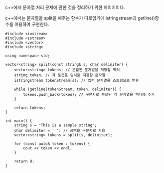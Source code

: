 

c++에서 문자열 처리 문제에 관한 것을 정리하기 위한 페이지이다.

c++에서는 문자열을 split을 해주는 함수가 따로없기에 istringstream과 getline()함수를 이용하여 구현한다.

```
#include <iostream>
#include <sstream>
#include <vector>
#include <string>

using namespace std;

vector<string> split(const string& s, char delimiter) {
    vector<string> tokens; // 분할된 문자열을 저장할 벡터
    string token; // 각 토큰을 임시로 저장할 문자열
    istringstream tokenStream(s); // 입력 문자열을 스트림으로 변환

    while (getline(tokenStream, token, delimiter)) {
        tokens.push_back(token); // 구분자로 분할된 각 문자열을 벡터에 추가
    }

    return tokens;
}

int main() {
    string s = "This is a sample string";
    char delimiter = ' '; // 공백을 구분자로 사용
    vector<string> tokens = split(s, delimiter);

    for (const auto& token : tokens) {
        cout << token << endl;
    }

    return 0;
}

```
